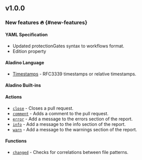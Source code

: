 ## v1.0.0

### New features :fire: {#new-features}

#### YAML Specification

- Updated protectionGates syntax to workflows format.
- Edition property

#### Aladino Language

- [Timestamps](/use-cases/timestamps) - RFC3339 timestamps or relative timestamps.

#### Aladino Built-ins

#### Actions

- [`close`](/guides/built-ins#close) - Closes a pull request.
- [`comment`](/guides/built-ins#comment) - Adds a comment to the pull request.
- [`error`](/guides/built-ins#error) - Add a message to the errors section of the report.
- [`info`](/guides/built-ins#info) - Add a message to the info section of the report.
- [`warn`](/guides/built-ins#warn) - Add a message to the warnings section of the report.

#### Functions

- [`changed`](/guides/built-ins#changed) - Checks for correlations between file patterns.
